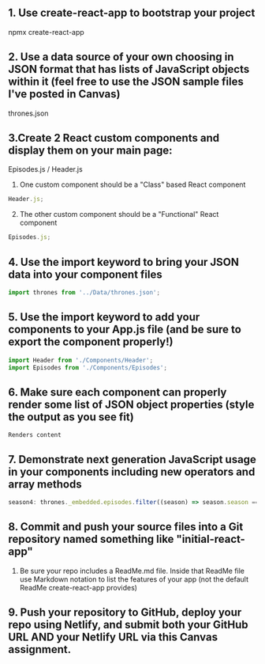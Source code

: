 ## 1. Use create-react-app to bootstrap your project

npmx create-react-app

## 2. Use a data source of your own choosing in JSON format that has lists of JavaScript objects within it (feel free to use the JSON sample files I've posted in Canvas)

thrones.json

## 3.Create 2 React custom components and display them on your main page:

Episodes.js / Header.js

1. One custom component should be a "Class" based React component

```javascript
Header.js;
```

2. The other custom component should be a "Functional" React component

```javascript
Episodes.js;
```

## 4. Use the import keyword to bring your JSON data into your component files

```javascript
import thrones from '../Data/thrones.json';
```

## 5. Use the import keyword to add your components to your App.js file (and be sure to export the component properly!)

```javascript
import Header from './Components/Header';
import Episodes from './Components/Episodes';
```

## 6. Make sure each component can properly render some list of JSON object properties (style the output as you see fit)

    Renders content

## 7. Demonstrate next generation JavaScript usage in your components including new operators and array methods

```javascript
season4: thrones._embedded.episodes.filter((season) => season.season === 4);
```

## 8. Commit and push your source files into a Git repository named something like "initial-react-app"

1.  Be sure your repo includes a ReadMe.md file. Inside that ReadMe file use Markdown notation to list the features of your app (not the default ReadMe create-react-app provides)

## 9. Push your repository to GitHub, deploy your repo using Netlify, and submit both your GitHub URL AND your Netlify URL via this Canvas assignment.

